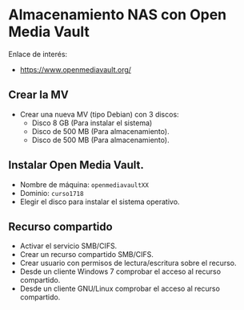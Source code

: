 

# Almacenamiento NAS con Open Media Vault

Enlace de interés: 
* https://www.openmediavault.org/

## Crear la MV

* Crear una nueva MV (tipo Debian) con 3 discos:
    * Disco 8 GB (Para instalar el sistema)
    * Disco de 500 MB (Para almacenamiento).
    * Disco de 500 MB (Para almacenamiento).
    
## Instalar Open Media Vault.

* Nombre de máquina: `openmediavaultXX`
* Dominio: `curso1718`
* Elegir el disco para instalar el sistema operativo.

## Recurso compartido

* Activar el servicio SMB/CIFS.
* Crear un recurso compartido SMB/CIFS.
* Crear usuario con permisos de lectura/escritura sobre el recurso.
* Desde un cliente Windows 7 comprobar el acceso al recurso compartido.
* Desde un cliente GNU/Linux comprobar el acceso al recurso compartido.
